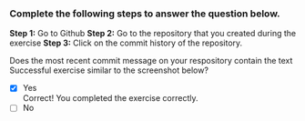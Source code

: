 ### Complete the following steps to answer the question below.

**Step 1:** Go to Github
**Step 2:** Go to the repository that you created during the exercise
**Step 3:** Click on the commit history of the repository.

Does the most recent commit message on your respository contain the text Successful exercise similar to the screenshot below?

- [x] Yes <br>
      Correct! You completed the exercise correctly.
- [ ] No
